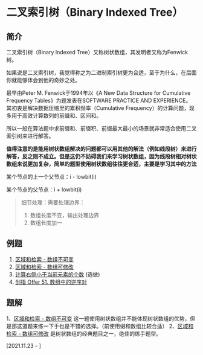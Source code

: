 # 二叉索引树（Binary Indexed Tree）

## 简介

二叉索引树（Binary Indexed Tree）又称树状数组，其发明者又称为Fenwick树。

如果说是二叉索引树，我觉得称之为二进制索引树更为合适，至于为什么，在后面你就能够体会到他的奇妙之处。

最早由Peter M. Fenwick于1994年以《A New Data Structure for Cumulative Frequency Tables》为题发表在SOFTWARE PRACTICE AND EXPERIENCE。
其初衷是解决数据压缩里的累积频率（Cumulative Frequency）的计算问题，现多用于高效计算数列的前缀和、区间和。

所以一般在算法题中求前缀和、前缀积、前缀最大最小的场景就非常适合使用二叉索引树来进行解答。


**值得注意的是能用树状数组解决的问题都可以用其他的解法（例如线段树）来进行解答，反之则不成立。但是这仍不妨碍我们来学习树状数组，因为线段树相对树状数组来说更加复杂，简单的题型使用树状数组往往更合适，主要是学习其中的方法**



某个节点的上一个父节点：i - lowbit(i)

某个节点的父节点：i + lowbit(i)


> 细节处理：需要处理边界：
> 1. 数组长度不变，输出处理边界
> 2. 数组长度加一





## 例题
1. [区域和检索 - 数组不可变](https://leetcode-cn.com/problems/range-sum-query-immutable/)
2. [区域和检索 - 数组可修改](https://leetcode-cn.com/problems/range-sum-query-mutable/)
3. [计算右侧小于当前元素的个数](https://leetcode-cn.com/problems/count-of-smaller-numbers-after-self/) (选做)
4. [剑指 Offer 51. 数组中的逆序对](https://leetcode-cn.com/problems/shu-zu-zhong-de-ni-xu-dui-lcof/)

## 题解
1、[区域和检索 - 数组不可变](https://leetcode-cn.com/problems/range-sum-query-immutable/)
    这一题使用树状数组并不能体现树状数组的优势，但是那这道题来练一下手也是不错的选择。（前使用缀和数组比较合适）
2、[区域和检索 - 数组可修改](https://leetcode-cn.com/problems/range-sum-query-mutable/)
    是树状数组的经典题目之一，绝佳的练手题型。





[2021.11.23 - ]